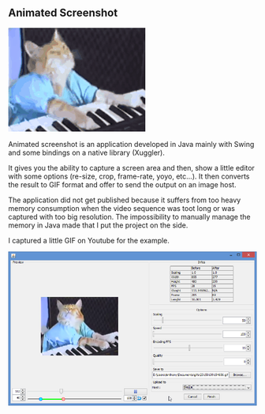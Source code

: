 ## Animated Screenshot

![main_image](/public/images/keyboard_cat.gif)

Animated screenshot is an application developed in Java mainly with Swing and some bindings on a native library (Xuggler).

It gives you the ability to capture a screen area and then, show a little editor with some options (re-size, crop, frame-rate, yoyo, etc...). It then converts the result to GIF format and offer to send the output on an image host.

The application did not get published because it suffers from too heavy memory consumption when the video sequence was toot long or was captured with too big resolution.
The impossibility to manually manage the memory in Java made that I put the project on the side.

I captured a little GIF on Youtube for the example. 

![ui](/public/images/animated_shot.png)